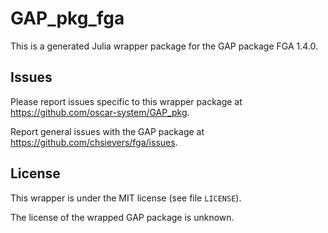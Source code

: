 # GAP_pkg_fga

This is a generated Julia wrapper package for the GAP package FGA 1.4.0.

## Issues

Please report issues specific to this wrapper package at <https://github.com/oscar-system/GAP_pkg>.

Report general issues with the GAP package at <https://github.com/chsievers/fga/issues>.

## License

This wrapper is under the MIT license (see file `LICENSE`).

The license of the wrapped GAP package is unknown.

